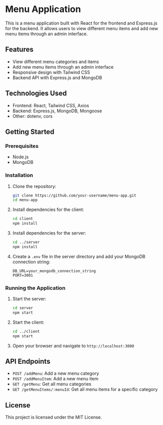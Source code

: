 # Menu Application

This is a menu application built with React for the frontend and Express.js for the backend. It allows users to view different menu items and add new menu items through an admin interface.

## Features

- View different menu categories and items
- Add new menu items through an admin interface
- Responsive design with Tailwind CSS
- Backend API with Express.js and MongoDB

## Technologies Used

- Frontend: React, Tailwind CSS, Axios
- Backend: Express.js, MongoDB, Mongoose
- Other: dotenv, cors

## Getting Started

### Prerequisites

- Node.js
- MongoDB

### Installation

1. Clone the repository:
   ```bash
   git clone https://github.com/your-username/menu-app.git
   cd menu-app
   ```

2. Install dependencies for the client:
   ```bash
   cd client
   npm install
   ```

3. Install dependencies for the server:
   ```bash
   cd ../server
   npm install
   ```

4. Create a `.env` file in the server directory and add your MongoDB connection string:
   ```env
   DB_URL=your_mongodb_connection_string
   PORT=3001
   ```

### Running the Application

1. Start the server:
   ```bash
   cd server
   npm start
   ```

2. Start the client:
   ```bash
   cd ../client
   npm start
   ```

3. Open your browser and navigate to `http://localhost:3000`

## API Endpoints

- `POST /addMenu`: Add a new menu category
- `POST /addMenuItem`: Add a new menu item
- `GET /getMenu`: Get all menu categories
- `GET /getMenuItems/:menuId`: Get all menu items for a specific category

## License

This project is licensed under the MIT License.
